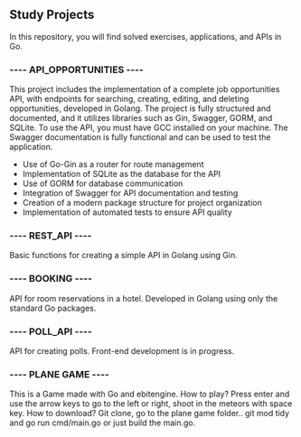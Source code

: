 ## Study Projects
In this repository, you will find solved exercises, applications, and APIs in Go.

### ---- API_OPPORTUNITIES ----
This project includes the implementation of a complete job opportunities API, with endpoints for searching, creating, editing, and deleting opportunities, developed in Golang. The project is fully structured and documented, and it utilizes libraries such as Gin, Swagger, GORM, and SQLite. To use the API, you must have GCC installed on your machine. The Swagger documentation is fully functional and can be used to test the application.

- Use of Go-Gin as a router for route management
- Implementation of SQLite as the database for the API
- Use of GORM for database communication
- Integration of Swagger for API documentation and testing
- Creation of a modern package structure for project organization
- Implementation of automated tests to ensure API quality

### ---- REST_API ----
Basic functions for creating a simple API in Golang using Gin.

### ---- BOOKING ----
API for room reservations in a hotel. Developed in Golang using only the standard Go packages.

### ---- POLL_API ----
API for creating polls. Front-end development is in progress.

### ---- PLANE GAME ----
This is a Game made with Go and ebitengine.
How to play? Press enter and use the arrow keys to go to the left or right, shoot in the meteors with space key.
How to download? Git clone, go to the plane game folder.. git mod tidy and go run cmd/main.go or just build the main.go.
